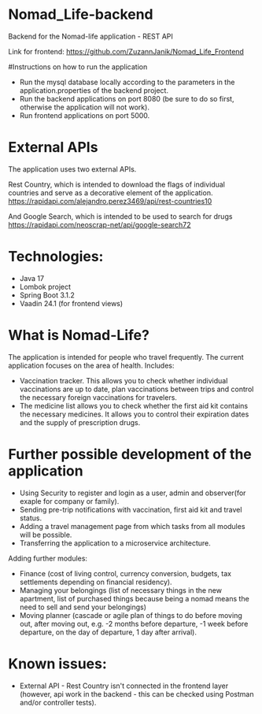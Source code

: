 # Nomad_Life-backend

Backend for the Nomad-life application - REST API

Link for frontend:
https://github.com/ZuzannJanik/Nomad_Life_Frontend

#Instructions on how to run the application

- Run the mysql database locally according to the parameters in the application.properties of the backend project.
- Run the backend applications on port 8080 (be sure to do so first, otherwise the application will not work).
- Run frontend applications on port 5000.

# External APIs

The application uses two external APIs.

Rest Country, which is intended to download the flags of individual countries and serve as a decorative element of the application.
https://rapidapi.com/alejandro.perez3469/api/rest-countries10

And Google Search, which is intended to be used to search for drugs
https://rapidapi.com/neoscrap-net/api/google-search72

# Technologies:
- Java 17
- Lombok project
- Spring Boot 3.1.2
- Vaadin 24.1 (for frontend views)

# What is Nomad-Life?

The application is intended for people who travel frequently.
The current application focuses on the area of ​​health. 
Includes: 
- Vaccination tracker. This allows you to check whether individual vaccinations are up to date, plan vaccinations between trips and control the necessary foreign vaccinations for travelers.
- The medicine list allows you to check whether the first aid kit contains the necessary medicines. It allows you to control their expiration dates and the supply of prescription drugs.

# Further possible development of the application

- Using Security to register and login as a user, admin and observer(for exaple for company or family).
- Sending pre-trip notifications with vaccination, first aid kit and travel status.
- Adding a travel management page from which tasks from all modules will be possible.
- Transferring the application to a microservice architecture.

Adding further modules:

- Finance (cost of living control, currency conversion, budgets, tax settlements depending on financial residency).
- Managing your belongings (list of necessary things in the new apartment, list of purchased things because being a nomad means the need to sell and send your belongings)
- Moving planner (cascade or agile plan of things to do before moving out, after moving out, e.g. -2 months before departure, -1 week before departure, on the day of departure, 1 day after arrival).

# Known issues:

- External API - Rest Country isn't connected in the frontend layer (however, api work in the backend - this can be checked using Postman and/or controller tests).
